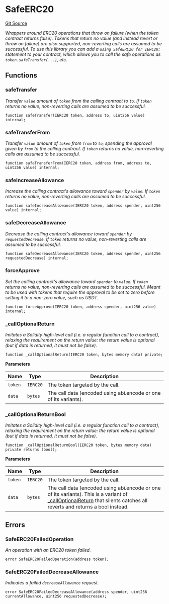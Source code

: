 # SafeERC20
[Git Source](https://github.com/BJustCoin/BJustCoin/blob/e7038856495a90d82d025f98c39648e6605afbeb/src/flatten/ICOManager_flatten.sol)

*Wrappers around ERC20 operations that throw on failure (when the token
contract returns false). Tokens that return no value (and instead revert or
throw on failure) are also supported, non-reverting calls are assumed to be
successful.
To use this library you can add a `using SafeERC20 for IERC20;` statement to your contract,
which allows you to call the safe operations as `token.safeTransfer(...)`, etc.*


## Functions
### safeTransfer

*Transfer `value` amount of `token` from the calling contract to `to`. If `token` returns no value,
non-reverting calls are assumed to be successful.*


```solidity
function safeTransfer(IERC20 token, address to, uint256 value) internal;
```

### safeTransferFrom

*Transfer `value` amount of `token` from `from` to `to`, spending the approval given by `from` to the
calling contract. If `token` returns no value, non-reverting calls are assumed to be successful.*


```solidity
function safeTransferFrom(IERC20 token, address from, address to, uint256 value) internal;
```

### safeIncreaseAllowance

*Increase the calling contract's allowance toward `spender` by `value`. If `token` returns no value,
non-reverting calls are assumed to be successful.*


```solidity
function safeIncreaseAllowance(IERC20 token, address spender, uint256 value) internal;
```

### safeDecreaseAllowance

*Decrease the calling contract's allowance toward `spender` by `requestedDecrease`. If `token` returns no
value, non-reverting calls are assumed to be successful.*


```solidity
function safeDecreaseAllowance(IERC20 token, address spender, uint256 requestedDecrease) internal;
```

### forceApprove

*Set the calling contract's allowance toward `spender` to `value`. If `token` returns no value,
non-reverting calls are assumed to be successful. Meant to be used with tokens that require the approval
to be set to zero before setting it to a non-zero value, such as USDT.*


```solidity
function forceApprove(IERC20 token, address spender, uint256 value) internal;
```

### _callOptionalReturn

*Imitates a Solidity high-level call (i.e. a regular function call to a contract), relaxing the requirement
on the return value: the return value is optional (but if data is returned, it must not be false).*


```solidity
function _callOptionalReturn(IERC20 token, bytes memory data) private;
```
**Parameters**

|Name|Type|Description|
|----|----|-----------|
|`token`|`IERC20`|The token targeted by the call.|
|`data`|`bytes`|The call data (encoded using abi.encode or one of its variants).|


### _callOptionalReturnBool

*Imitates a Solidity high-level call (i.e. a regular function call to a contract), relaxing the requirement
on the return value: the return value is optional (but if data is returned, it must not be false).*


```solidity
function _callOptionalReturnBool(IERC20 token, bytes memory data) private returns (bool);
```
**Parameters**

|Name|Type|Description|
|----|----|-----------|
|`token`|`IERC20`|The token targeted by the call.|
|`data`|`bytes`|The call data (encoded using abi.encode or one of its variants). This is a variant of [_callOptionalReturn](/src/flatten/ICOManager_flatten.sol/library.SafeERC20.md#_calloptionalreturn) that silents catches all reverts and returns a bool instead.|


## Errors
### SafeERC20FailedOperation
*An operation with an ERC20 token failed.*


```solidity
error SafeERC20FailedOperation(address token);
```

### SafeERC20FailedDecreaseAllowance
*Indicates a failed `decreaseAllowance` request.*


```solidity
error SafeERC20FailedDecreaseAllowance(address spender, uint256 currentAllowance, uint256 requestedDecrease);
```


